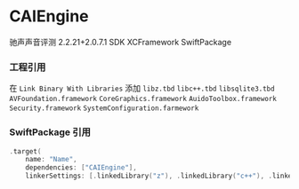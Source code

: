# CAIEngine

驰声声音评测 2.2.21+2.0.7.1 SDK XCFramework SwiftPackage

### 工程引用

在 `Link Binary With Libraries` 添加 `libz.tbd` `libc++.tbd` `libsqlite3.tbd` `AVFoundation.framework` `CoreGraphics.framework` `AuidoToolbox.framework` `Security.framework` `SystemConfiguration.farmework`

### SwiftPackage 引用

```swift
.target(
    name: "Name",
    dependencies: ["CAIEngine"],
    linkerSettings: [.linkedLibrary("z"), .linkedLibrary("c++"), .linkedLibrary("sqlite3"), .linkedFramework("AVFoundation"), .linkedFramework("CoreGraphics"), .linkedFramework("AuidoToolbox"), .linkedFramework("Security"), .linkedFramework("SystemConfiguration")]),
```
